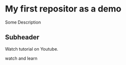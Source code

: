 # My first repositor as a demo


Some Description

## Subheader

Watch tutorial on Youtube.

watch and learn